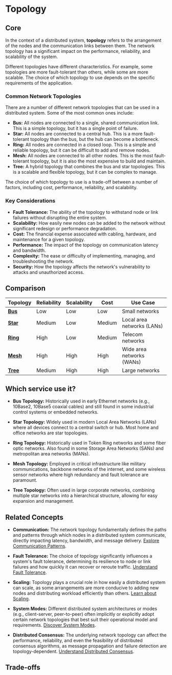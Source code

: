 # Topology

## Core

In the context of a distributed system, **topology** refers to the arrangement of the nodes and the communication links between them. The network topology has a significant impact on the performance, reliability, and scalability of the system.

Different topologies have different characteristics. For example, some topologies are more fault-tolerant than others, while some are more scalable. The choice of which topology to use depends on the specific requirements of the application.

### Common Network Topologies

There are a number of different network topologies that can be used in a distributed system. Some of the most common ones include:

- **Bus:** All nodes are connected to a single, shared communication link. This is a simple topology, but it has a single point of failure.
- **Star:** All nodes are connected to a central hub. This is a more fault-tolerant topology than the bus, but the hub can become a bottleneck.
- **Ring:** All nodes are connected in a closed loop. This is a simple and reliable topology, but it can be difficult to add and remove nodes.
- **Mesh:** All nodes are connected to all other nodes. This is the most fault-tolerant topology, but it is also the most expensive to build and maintain.
- **Tree:** A hybrid topology that combines the bus and star topologies. This is a scalable and flexible topology, but it can be complex to manage.

The choice of which topology to use is a trade-off between a number of factors, including cost, performance, reliability, and scalability.

### Key Considerations

-   **Fault Tolerance:** The ability of the topology to withstand node or link failures without disrupting the entire system.
-   **Scalability:** How easily new nodes can be added to the network without significant redesign or performance degradation.
-   **Cost:** The financial expense associated with cabling, hardware, and maintenance for a given topology.
-   **Performance:** The impact of the topology on communication latency and bandwidth.
-   **Complexity:** The ease or difficulty of implementing, managing, and troubleshooting the network.
-   **Security:** How the topology affects the network's vulnerability to attacks and unauthorized access.

## Comparison

| Topology | Reliability | Scalability | Cost | Use Case |
|---|---|---|---|---|
| **[Bus](./bus)** | Low | Low | Low | Small networks |
| **[Star](./star)** | Medium | Low | Medium | Local area networks (LANs) |
| **[Ring](./ring)** | High | Low | Medium | Telecom networks |
| **[Mesh](./mesh)** | High | High | High | Wide area networks (WANs) |
| **[Tree](./tree)** | Medium | High | High | Large networks |

## Which service use it?



-   **Bus Topology:** Historically used in early Ethernet networks (e.g., 10Base2, 10Base5 coaxial cables) and still found in some industrial control systems or embedded networks.

-   **Star Topology:** Widely used in modern Local Area Networks (LANs) where all devices connect to a central switch or hub. Most home and office networks are star topologies.

-   **Ring Topology:** Historically used in Token Ring networks and some fiber optic networks. Also found in some Storage Area Networks (SANs) and metropolitan area networks (MANs).

-   **Mesh Topology:** Employed in critical infrastructure like military communications, backbone networks of the internet, and some wireless sensor networks where high redundancy and fault tolerance are paramount.

-   **Tree Topology:** Often used in large corporate networks, combining multiple star networks into a hierarchical structure, allowing for easy expansion and management.

## Related Concepts

-   **Communication:** The network topology fundamentally defines the paths and patterns through which nodes in a distributed system communicate, directly impacting latency, bandwidth, and message delivery. [Explore Communication Patterns](../communication/README.md).

-   **Fault Tolerance:** The choice of topology significantly influences a system's fault tolerance, determining its resilience to node or link failures and how quickly it can recover or reroute traffic. [Understand Fault Tolerance](../fault-tolerance/README.md).

-   **Scaling:** Topology plays a crucial role in how easily a distributed system can scale, as some arrangements are more conducive to adding new nodes and distributing workload efficiently than others. [Learn about Scaling](../scaling/README.md).

-   **System Modes:** Different distributed system architectures or modes (e.g., client-server, peer-to-peer) often implicitly or explicitly adopt certain network topologies that best suit their operational model and requirements. [Discover System Modes](../system-mode/README.md).

-   **Distributed Consensus:** The underlying network topology can affect the performance, reliability, and even the feasibility of distributed consensus algorithms, as message propagation and failure detection are topology-dependent. [Understand Distributed Consensus](../distributed-consensus/README.md).

## Trade-offs
